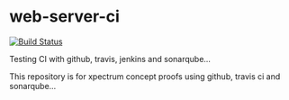 # web-server-ci

[![Build Status](http://ec2-52-202-27-124.compute-1.amazonaws.com:8080/buildStatus/icon?job=webserver-ci-pipeline)](http://ec2-52-202-27-124.compute-1.amazonaws.com:8080/job/webserver-ci-pipeline/)

Testing CI with github, travis, jenkins and sonarqube...

This repository is for xpectrum concept proofs using github, travis ci and sonarqube...
